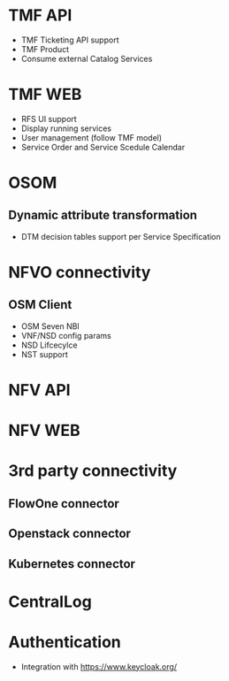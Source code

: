 # TMF API

- TMF Ticketing API support
- TMF Product
- Consume external Catalog Services

# TMF WEB

- RFS UI support
- Display running services
- User management (follow TMF model)
- Service Order and Service Scedule Calendar


# OSOM

## Dynamic attribute transformation

- DTM decision tables support per Service Specification



# NFVO connectivity

## OSM Client

- OSM Seven NBI
- VNF/NSD config params
- NSD Lifcecylce
- NST support

# NFV API


# NFV WEB


# 3rd party connectivity

## FlowOne connector


## Openstack connector


## Kubernetes connector


# CentralLog


# Authentication

- Integration with https://www.keycloak.org/ 

